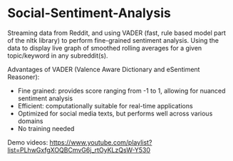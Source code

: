 # Social-Sentiment-Analysis

Streaming data from Reddit, and using VADER (fast, rule based model part of the nltk library) to perform fine-grained sentiment analysis.  Using the data to display live graph of smoothed rolling averages for a given topic/keyword in any subreddit(s).

Advantages of VADER (Valence Aware Dictionary and eSentiment Reasoner):
- Fine grained: provides score ranging from -1 to 1, allowing for nuanced sentiment analysis
- Efficient: computationally suitable for real-time applications
- Optimized for social media texts, but performs well across various domains
- No training needed


Demo videos:
https://www.youtube.com/playlist?list=PLhwGxfgXOQBCmvG6j_rtOyKLzQsW-Y530
